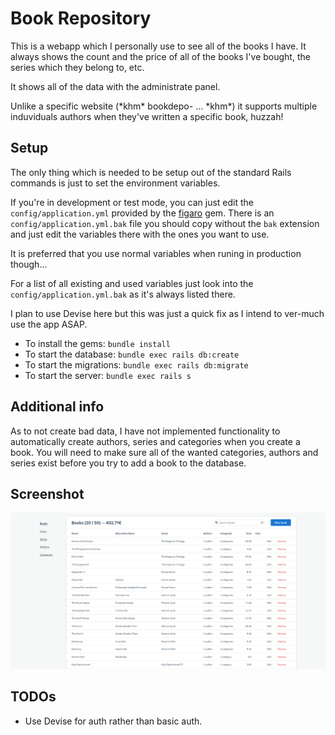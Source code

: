 # Book Repository

This is a webapp which I personally use to see all of the books I have. It always shows the count and the price of all of the books I've bought, the series which they belong to, etc.

It shows all of the data with the administrate panel.

Unlike a specific website (\*khm\* bookdepo- ... \*khm\*) it supports multiple induviduals authors when they've written a specific book, huzzah!

## Setup

The only thing which is needed to be setup out of the standard Rails commands is just to set the environment variables.

If you're in development or test mode, you can just edit the `config/application.yml` provided by the [figaro](https://github.com/laserlemon/figaro) gem. There is an `config/application.yml.bak` file you should copy without the `bak` extension and just edit the variables there with the ones you want to use. 

It is preferred that you use normal variables when runing in production though...

For a list of all existing and used variables just look into the `config/application.yml.bak` as it's always listed there.

I plan to use Devise here but this was just a quick fix as I intend to ver-much use the app ASAP.

* To install the gems: `bundle install`
* To start the database: `bundle exec rails db:create`
* To start the migrations: `bundle exec rails db:migrate`
* To start the server: `bundle exec rails s`

## Additional info

As to not create bad data, I have not implemented functionality to automatically create authors, series and categories when you create a book. You will need to make sure all of the wanted categories, authors and series exist before you try to add a book to the database.

## Screenshot

![Books page](https://raw.githubusercontent.com/zastrixarundell/bookrepository/main/github_assets/screenshot.png)

## TODOs

* Use Devise for auth rather than basic auth.
